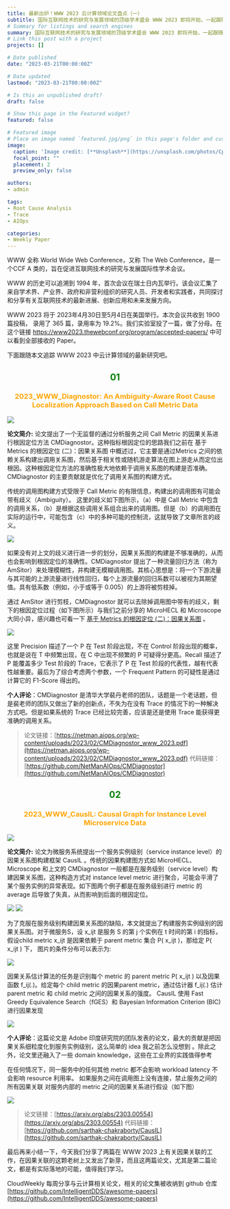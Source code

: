 ```yaml
---
title: 最新出炉！WWW 2023 云计算领域论文盘点（一）
subtitle: 国际互联网技术的研究与发展领域的顶级学术盛会 WWW 2023 即将开始，一起跟随本文追踪 WWW 2023 中云计算领域的最新研究吧～
# Summary for listings and search engines
summary: 国际互联网技术的研究与发展领域的顶级学术盛会 WWW 2023 即将开始，一起跟随本文追踪 WWW 2023 中云计算领域的最新研究吧～
# Link this post with a project
projects: []

# Date published
date: "2023-03-21T00:00:00Z"

# Date updated
lastmod: "2023-03-21T00:00:00Z"

# Is this an unpublished draft?
draft: false

# Show this page in the Featured widget?
featured: false

# Featured image
# Place an image named `featured.jpg/png` in this page's folder and customize its options here.
image:
  caption: 'Image credit: [**Unsplash**](https://unsplash.com/photos/CpkOjOcXdUY)'
  focal_point: ""
  placement: 2
  preview_only: false

authors:
- admin

tags:
- Root Cause Analysis
- Trace
- AIOps

categories:
- Weekly Paper
---
```


WWW 全称 World Wide Web Conference，又称 The Web Conference，是一个CCF A 类的，旨在促进互联网技术的研究与发展国际性学术会议。



WWW 的历史可以追溯到 1994 年，首次会议在瑞士日内瓦举行。该会议汇集了来自学术界、产业界、政府和非营利组织的研究人员、开发者和实践者，共同探讨和分享有关互联网技术的最新进展、创新应用和未来发展方向。


WWW 2023 将于 2023年4月30日至5月4日在美国举行。本次会议共收到 1900 篇投稿， 录用了 365 篇，录用率为 19.2%。我们实验室投了一篇，做了分母。在这个链接 https://www2023.thewebconf.org/program/accepted-papers/ 中可以看到全部接收的 Paper。


下面跟随本文追踪 WWW 2023 中云计算领域的最新研究吧。


## <center> <font color=#00800>01</font></center>

### <center><font color=#FFA500>2023_WWW_Diagnostor: An Ambiguity-Aware Root Cause Localization Approach Based on Call Metric Data</font></center>

![](./cmd1.jpg)

**论文简介:** 论文提出了一个无监督的通过分析服务之间 Call Metric 的因果关系进行根因定位方法 CMDiagnostor。这种指标根因定位的思路我们之前在 基于 Metrics 的根因定位 (二)：因果关系图 中概述过，它主要是通过Metrics 之间的依赖关系构建出调用关系图，然后基于相关性或随机游走算法在图上游走从而定位出根因。这种根因定位方法的准确性极大地依赖于调用关系图的构建是否准确。CMDiagnostor 的主要贡献就是优化了调用关系图的构建方式。


传统的调用图构建方式受限于 Call Metric 的有限信息，构建出的调用图有可能会带有歧义（Ambiguity）。 这里的歧义如下图所示，（a）中是 Call Metric 中包含的调用关系，（b）是根据这些调用关系组合出来的调用图。但是（b）的调用图在实际的运行中，可能包含（c）中的多种可能的控制流，这就导致了文章所言的歧义。



![](./cmd2.jpg)

如果没有对上文的歧义进行进一步的划分，因果关系图的构建是不够准确的，从而也会影响到根因定位的准确性。CMDiagnostor 提出了一种流量回归方法（称为AmSitor）来处理模糊性，并构建无模糊调用图。其核心思想是：将一个下游流量与其可能的上游流量进行线性回归，每个上游流量的回归系数可以被视为其期望值。具有低系数（例如，小于或等于 0.005）的上游将被剪枝掉。


通过 AmSitor 进行剪枝，CMDiagnostor 就可以去除掉调用图中带有的歧义，剩下的根因定位过程（如下图所示）与我们之前分享的  MicroHECL 和 Microscope 大同小异，感兴趣也可看一下 [基于 Metrics 的根因定位 (二)：因果关系图](https://yuxiaoba.github.io/post/metric_based_rca_2/) 。

![](./cmd3.jpg)

这里 Precision 描述了一个 P 在 Test 阶段出现，不在 Control 阶段出现的概率，也就是说在 T 中频繁出现，在 C 中出现不频繁的 P 可疑得分更高。Recall 描述了 P 能覆盖多少 Test 阶段的 Trace，它表示了 P 在 Test 阶段的代表性，越有代表性越重要。最后为了综合考虑两个参数，一个  Frequent Pattern 的可疑性是通过计算它的 F1-Score 得出的。

**个人评论**：CMDiagnostor 是清华大学裴丹老师的团队，话题是一个老话题，但是裴老师的团队又做出了新的创新点，不失为在没有 Trace 的情况下的一种解决方式吧。但是如果系统的 Trace 已经比较完善，应该是还是使用 Trace 能获得更准确的调用关系。


> 论文链接：[https://netman.aiops.org/wp-content/uploads/2023/02/CMDiagnostor_www_2023.pdf](https://netman.aiops.org/wp-content/uploads/2023/02/CMDiagnostor_www_2023.pdf)
> 代码链接：[https://github.com/NetManAIOps/CMDiagnostor](https://github.com/NetManAIOps/CMDiagnostor)



## <center> <font color=#00800>02</font></center>

### <center><font color=#FFA500>2023_WWW_CausIL: Causal Graph for Instance Level Microservice Data</font></center>

![](./causIL1.jpg)

**论文简介:** 论文为微服务系统提出一个服务实例级别（service instance level）的因果关系图构建框架 CausIL 。传统的因果构建图方式如 MicroHECL、Microscope 和上文的 CMDiagnostor 一般都是在服务级别（service level）构建因果关系图，这种构造方式对 instance level metric 进行聚合，可能会平滑了某个服务实例的异常表现。如下图两个例子都是在服务级别进行 metric 的 average 后导致了失真，从而影响到后面的根因定位。

![](./causIL2.jpg)
![](./causIL3.jpg)

为了克服在服务级别构建因果关系图的缺陷，本文就提出了构建服务实例级别的因果关系图。对于微服务S，设 x_ijt 是服务 S 的第 j 个实例在 t 时间的第 i 的指标，假设child metric  x_ijt 是因果依赖于 parent metric 集合 P( x_ijt )，那给定 P( x_ijt ) 下， 图片的条件分布可以表示为:

![](./causIL5.png)

因果关系估计算法的任务是识别每个 metric 的 parent metric P( x_ijt ) 以及因果函数 f_ij(.)。给定每个 child metric 的因果parent metric，通过估计器 f_ij(.) 估计 parent metric 和 child metric 之间的因果关系的强度。 CausIL 使用 Fast Greedy Equivalence Search（fGES）和 Bayesian Information Criterion (BIC) 进行因果发现


![](./causIL6.png)

**个人评论**：这篇论文是 Adobe 印度研究院的团队发表的论文，最大的贡献是把因果关系细粒度化到服务实例级别，这么简单的 idea 我之前怎么没想到 。除此之外，论文里还融入了一些 domain knowledge，这些在工业界的实践值得参考

在任何情况下，同一服务中的任何其他 metric 都不会影响 workload
latency 不会影响 resource 利用率。
如果服务之间在调用图上没有连接，禁止服务之间的所有因果关联
对服务内部的 metric 之间的因果关系进行假设（如下图）

![](./causIL4.png)

> 论文链接：[https://arxiv.org/abs/2303.00554](https://arxiv.org/abs/2303.00554)
> 代码链接：[https://github.com/sarthak-chakraborty/CausIL](https://github.com/sarthak-chakraborty/CausIL)



最后再来小结一下，今天我们分享了两篇在 WWW 2023 上有关因果关联的工作，在因果关联的这颗老树上又发出了新芽，而且这两篇论文，尤其是第二篇论文，都是有实际落地的可能，值得我们学习。


CloudWeekly 每周分享与云计算相关论文，相关的论文集被收纳到 github 仓库 [https://github.com/IntelligentDDS/awesome-papers](https://github.com/IntelligentDDS/awesome-papers)